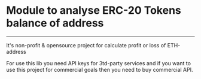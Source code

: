 # Module to analyse ERC-20 Tokens balance of address
----

It's non-profit & opensource project for calculate profit or loss of ETH-address

For use this lib you need API keys for 3td-party services and if you want to use this project for commercial goals then you need to buy commercial API.
